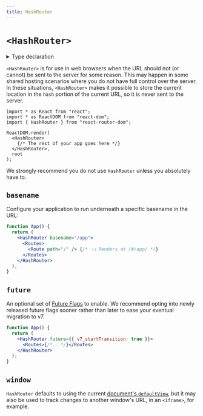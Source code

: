 ```yaml
---
title: HashRouter
---
```


# `<HashRouter>`

<details>
  <summary>Type declaration</summary>

```tsx
declare function HashRouter(
  props: HashRouterProps
): React.ReactElement;

interface HashRouterProps {
  basename?: string;
  children?: React.ReactNode;
  future?: FutureConfig;
  window?: Window;
}
```

</details>

`<HashRouter>` is for use in web browsers when the URL should not (or cannot) be sent to the server for some reason. This may happen in some shared hosting scenarios where you do not have full control over the server. In these situations, `<HashRouter>` makes it possible to store the current location in the `hash` portion of the current URL, so it is never sent to the server.

```tsx
import * as React from "react";
import * as ReactDOM from "react-dom";
import { HashRouter } from "react-router-dom";

ReactDOM.render(
  <HashRouter>
    {/* The rest of your app goes here */}
  </HashRouter>,
  root
);
```

<docs-warning>We strongly recommend you do not use `HashRouter` unless you absolutely have to.</docs-warning>

## `basename`

Configure your application to run underneath a specific basename in the URL:

```jsx
function App() {
  return (
    <HashRouter basename="/app">
      <Routes>
        <Route path="/" /> {/* 👈 Renders at /#/app/ */}
      </Routes>
    </HashRouter>
  );
}
```

## `future`

An optional set of [Future Flags][api-development-strategy] to enable. We recommend opting into newly released future flags sooner rather than later to ease your eventual migration to v7.

```jsx
function App() {
  return (
    <HashRouter future={{ v7_startTransition: true }}>
      <Routes>{/*...*/}</Routes>
    </HashRouter>
  );
}
```

## `window`

`HashRouter` defaults to using the current [document's `defaultView`][defaultview], but it may also be used to track changes to another window's URL, in an `<iframe>`, for example.

[defaultview]: https://developer.mozilla.org/en-US/docs/Web/API/Document/defaultView
[api-development-strategy]: ../guides/api-development-strategy
